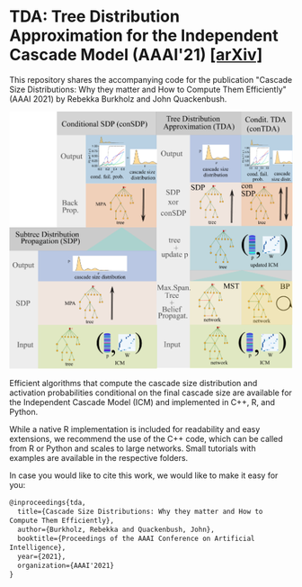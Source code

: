 # TDA: Tree Distribution Approximation for the Independent Cascade Model (AAAI'21) [[arXiv]](https://arxiv.org/abs/1909.05416)

This repository shares the accompanying code for the publication  "Cascade Size Distributions: Why they matter and How to Compute Them Efficiently" (AAAI 2021) by Rebekka Burkholz and John Quackenbush.

<p><img src="fig/Overview.pdf" width="800" /></p>

Efficient algorithms that compute the cascade size distribution and activation probabilities conditional on the final cascade size are available for the Independent Cascade Model (ICM) and implemented in C++, R, and Python.

While a native R implementation is included for readability and easy extensions, we recommend the use of the C++ code, which can be called from R or Python and scales to large networks.
Small tutorials with examples are available in the respective folders.

In case you would like to cite this work, we would like to make it easy for you:
```
@inproceedings{tda,
  title={Cascade Size Distributions: Why they matter and How to Compute Them Efficiently},
  author={Burkholz, Rebekka and Quackenbush, John},
  booktitle={Proceedings of the AAAI Conference on Artificial Intelligence},
  year={2021},
  organization={AAAI'2021}
}
```
